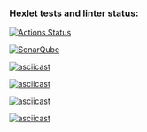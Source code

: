 ### Hexlet tests and linter status:
[![Actions Status](https://github.com/kirill-double-l/java-project-61/actions/workflows/hexlet-check.yml/badge.svg)](https://github.com/kirill-double-l/java-project-61/actions)

[![SonarQube](https://github.com/kirill-double-l/java-project-61/actions/workflows/build.yml/badge.svg)](https://github.com/kirill-double-l/java-project-61/actions/workflows/build.yml)

[![asciicast](https://asciinema.org/a/BCso813Z7gYzg2zrQ460DsGUg.svg)](https://asciinema.org/a/BCso813Z7gYzg2zrQ460DsGUg)

[![asciicast](https://asciinema.org/a/DpviSpMomA8B2YxRVEAdkW5aw.svg)](https://asciinema.org/a/DpviSpMomA8B2YxRVEAdkW5aw)

[![asciicast](https://asciinema.org/a/696Sx0T9NNVm0ItUENJs6R0GR.svg)](https://asciinema.org/a/696Sx0T9NNVm0ItUENJs6R0GR)

[![asciicast](https://asciinema.org/a/xKh29DXYSN6VLHvEnwgx3P7Ee.svg)](https://asciinema.org/a/xKh29DXYSN6VLHvEnwgx3P7Ee)
